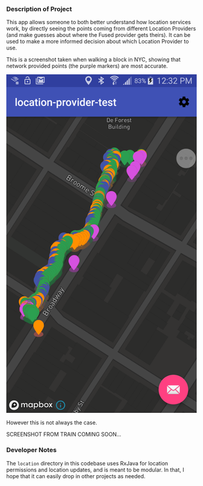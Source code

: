 ### Description of Project

This app allows someone to both better understand how location services work, by directly seeing the points coming from different Location Providers (and make guesses about where the Fused provider gets theirs). It can be used to make a more informed decision about which Location Provider to use.

This is a screenshot taken when walking a block in NYC, showing that network provided points (the purple markers) are most accurate. 

![screenshot-of-block-to-rc-taken-during-app-development](https://raw.githubusercontent.com/krtonga/location-provider-test/master/block-to-rc.png)

However this is not always the case.

SCREENSHOT FROM TRAIN COMING SOON...

### Developer Notes

The `location` directory in this codebase uses RxJava for location permissions and location updates, and is meant to be modular. In that, I hope that it can easily drop in other projects as needed. 

